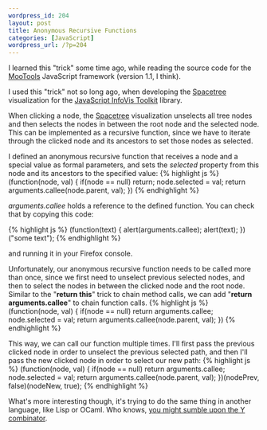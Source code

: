 ```yaml
--- 
wordpress_id: 204
layout: post
title: Anonymous Recursive Functions
categories: [JavaScript]
wordpress_url: /?p=204
---
```

I learned this "trick" some time ago, while reading the source code for the <a href="http://mootools.net" target="_blank">MooTools</a> JavaScript framework (version 1.1, I think).

I used this "trick" not so long ago, when developing the <a href="/blog/assets/jit-1.0a/examples/spacetree.html">Spacetree</a> visualization for the <a href="http://thejit.org">JavaScript InfoVis Toolkit</a> library.

When clicking a node, the <a href="/blog/assets/jit-1.0a/examples/spacetree.html">Spacetree</a> visualization unselects all tree nodes and then selects the nodes in between the root node and the selected node. This can be implemented as a recursive function, since we have to iterate through the clicked node and its ancestors to set those nodes as selected.

I defined an anonymous recursive function that receives a node and a special value as formal parameters, and sets the <em>selected</em> property from  this node and its ancestors to the specified value: 
{% highlight js %}
  (function(node, val) {
      if(node == null) return;
      node.selected = val;
      return arguments.callee(node.parent, val);
  })
{% endhighlight %}

*arguments.callee* holds a reference to the defined function. 
You can check that by copying this code:

{% highlight js %}
  (function(text) {
    alert(arguments.callee);
    alert(text);
  })("some text");
{% endhighlight %}

and running it in your Firefox console.

Unfortunately, our anonymous recursive function needs to be called more than once, since we first need to unselect previous selected nodes, and then to select the nodes in between the clicked node and the root node.
Similar to the "<b>return this</b>" trick to chain method calls, we can add "<b>return arguments.callee</b>" to chain function calls.
{% highlight js %}
  (function(node, val) {
      if(node == null) return arguments.callee;
      node.selected = val;
      return arguments.callee(node.parent, val);
  })
{% endhighlight %}

This way, we can call our function multiple times. I'll first pass the previous clicked node in order to unselect the previous selected path, and then I'll pass the new clicked node in order to select our new path:
{% highlight js %}
  (function(node, val) {
      if(node == null) return arguments.callee;
      node.selected = val;
      return arguments.callee(node.parent, val);
  })(nodePrev, false)(nodeNew, true);
{% endhighlight %}

What's more interesting though, it's trying to do the same thing in another language, like Lisp or OCaml. 
Who knows, <a href="http://www.t3x.org/sketchy/vol1/sl21.html" target="_blank">you might sumble upon the Y combinator</a>.
